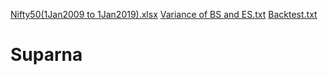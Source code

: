 [Nifty50(1Jan2009 to 1Jan2019).xlsx](https://github.com/suparnaisi/Suparna/files/7070832/Nifty50.1Jan2009.to.1Jan2019.xlsx)
[Variance of BS and ES.txt](https://github.com/suparnaisi/Suparna/files/7070315/Variance.of.BS.and.ES.txt)
[Backtest.txt](https://github.com/suparnaisi/Suparna/files/7070316/Backtest.txt)
# Suparna
